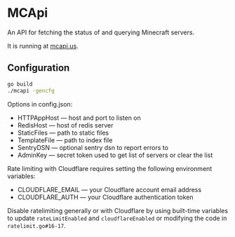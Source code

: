 MCApi
=====

An API for fetching the status of and querying Minecraft servers.

It is running at [mcapi.us](https://mcapi.us).

## Configuration

```bash
go build
./mcapi -gencfg
```

Options in config.json:
* HTTPAppHost &mdash; host and port to listen on
* RedisHost &mdash; host of redis server
* StaticFiles &mdash; path to static files
* TemplateFile &mdash; path to index file
* SentryDSN &mdash; optional sentry dsn to report errors to
* AdminKey &mdash; secret token used to get list of servers or clear the list

Rate limiting with Cloudflare requires setting the following environment variables:
* CLOUDFLARE_EMAIL &mdash; your Cloudflare account email address
* CLOUDFLARE_AUTH &mdash; your Cloudflare authentication token

Disable ratelimiting generally or with Cloudflare by using built-time variables
to update `rateLimitEnabled` and `cloudflareEnabled` or modifying the code
in `ratelimit.go#16-17`.
